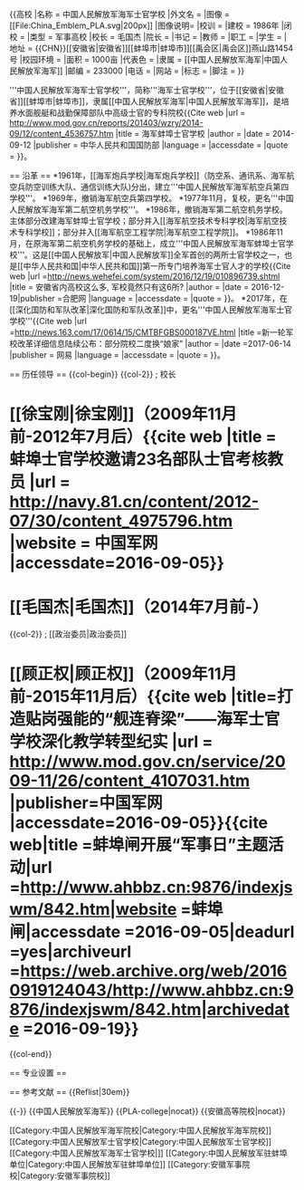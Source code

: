{{高校
|名称    = 中国人民解放军海军士官学校
|外文名  =
|图像    = [[File:China_Emblem_PLA.svg|200px]]
|图像说明=
|校训    =
|建校    = 1986年
|闭校    =
|类型    = 军事高校
|校长    = 毛国杰
|院长    =
|书记    =
|教师    =
|职工    =
|学生    =
|地址    = {{CHN}}[[安徽省|安徽省]][[蚌埠市|蚌埠市]][[禹会区|禹会区]]燕山路1454号
|校园环境 =
|面积    = 1000亩
|代表色  = 
|隶属    = [[中国人民解放军海军|中国人民解放军海军]]
|邮编    = 233000
|电话    =
|网站    =
|标志    =
|脚注    =
}}

'''中国人民解放军海军士官学校'''，简称'''海军士官学校'''，位于[[安徽省|安徽省]][[蚌埠市|蚌埠市]]，隶属[[中国人民解放军海军|中国人民解放军海军]]，是培养水面舰艇和战勤保障部队中高级士官的专科院校<ref name=mod>{{Cite web |url = http://www.mod.gov.cn/reports/201403/wzry/2014-09/12/content_4536757.htm |title = 海军蚌埠士官学校 |author =  |date = 2014-09-12 |publisher = 中华人民共和国国防部 |language =  |accessdate =  |quote =  }}</ref>。

== 沿革 ==
*1961年，[[海军炮兵学校|海军炮兵学校]]（防空系、通讯系、海军航空兵防空训练大队、通信训练大队)分出，建立'''中国人民解放军海军航空兵第四学校'''。
*1969年，撤销海军航空兵第四学校。
*1977年11月，复校，更名'''中国人民解放军海军第二航空机务学校'''。
*1986年，撤销海军第二航空机务学校。主体部分改建海军蚌埠士官学校；部分并入[[海军航空技术专科学校|海军航空技术专科学校]]；部分并入[[海军航空工程学院|海军航空工程学院]]。
*1986年11月，在原海军第二航空机务学校的基础上，成立'''中国人民解放军海军蚌埠士官学校'''。这是[[中国人民解放军|中国人民解放军]]全军首创的两所士官学校之一，也是[[中华人民共和国|中华人民共和国]]第一所专门培养海军士官人才的学校<ref name=mod/><ref>{{Cite web |url =http://news.wehefei.com/system/2016/12/19/010896739.shtml  |title = 安徽省内高校这么多, 军校竟然只有这6所? |author =  |date =  2016-12-19|publisher =合肥网  |language =  |accessdate =  |quote =  }}</ref>。
*2017年，在[[深化国防和军队改革|深化国防和军队改革]]中，更名'''中国人民解放军海军士官学校'''<ref>{{Cite web |url =http://news.163.com/17/0614/15/CMTBFGBS000187VE.html  |title =新一轮军校改革详细信息陆续公布：部分院校二度换“娘家”  |author =  |date =2017-06-14  |publisher = 网易 |language =  |accessdate =  |quote =  }}</ref>。

== 历任领导 ==
{{col-begin}}
{{col-2}}
; 校长
# [[徐宝刚|徐宝刚]]（2009年11月前-2012年7月后）<ref>{{cite web |title = 蚌埠士官学校邀请23名部队士官考核教员 |url  = http://navy.81.cn/content/2012-07/30/content_4975796.htm |website = 中国军网 |accessdate=2016-09-05}}</ref>
# [[毛国杰|毛国杰]]（2014年7月前-）

{{col-2}}
; [[政治委员|政治委员]]
# [[顾正权|顾正权]]（2009年11月前-2015年11月后）<ref>{{cite web |title=打造贴岗强能的“舰连脊梁”——海军士官学校深化教学转型纪实 |url = http://www.mod.gov.cn/service/2009-11/26/content_4107031.htm |publisher=中国军网 |accessdate=2016-09-05}}</ref><ref>{{cite web|title =蚌埠闸开展“军事日”主题活动|url =http://www.ahbbz.cn:9876/indexjswm/842.htm|website =蚌埠闸|accessdate =2016-09-05|deadurl =yes|archiveurl =https://web.archive.org/web/20160919124043/http://www.ahbbz.cn:9876/indexjswm/842.htm|archivedate =2016-09-19}}</ref>
{{col-end}}

== 专业设置 ==

== 参考文献 ==
{{Reflist|30em}}

{{-}}
{{中国人民解放军海军}}
{{PLA-college|nocat}}
{{安徽高等院校|nocat}}

[[Category:中国人民解放军海军院校|Category:中国人民解放军海军院校]]
[[Category:中国人民解放军士官学校|Category:中国人民解放军士官学校]]
[[Category:中国人民解放军海军士官学校|]]
[[Category:中国人民解放军驻蚌埠单位|Category:中国人民解放军驻蚌埠单位]]
[[Category:安徽军事院校|Category:安徽军事院校]]